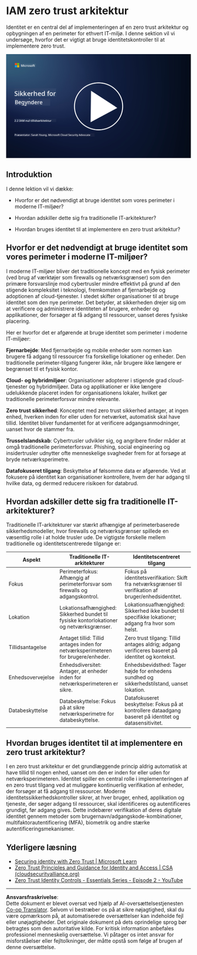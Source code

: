 <!--
CO_OP_TRANSLATOR_METADATA:
{
  "original_hash": "4774a978af123f72ebb872199c4c4d4f",
  "translation_date": "2025-09-03T20:26:01+00:00",
  "source_file": "2.2 IAM zero trust architecture.md",
  "language_code": "da"
}
-->
# IAM zero trust arkitektur

Identitet er en central del af implementeringen af en zero trust arkitektur og opbygningen af en perimeter for ethvert IT-miljø. I denne sektion vil vi undersøge, hvorfor det er vigtigt at bruge identitetskontroller til at implementere zero trust.

[![Se videoen](../../translated_images/2-2_placeholder.9ba44fe6f92cd8d7bc51d8447bd20954cc74d8f2a5405402a78e6a42edcbf819.da.png)](https://learn-video.azurefd.net/vod/player?id=69fb20f6-0f81-4660-b6cd-dcd75d34bd98)

## Introduktion

I denne lektion vil vi dække:

- Hvorfor er det nødvendigt at bruge identitet som vores perimeter i moderne IT-miljøer?

- Hvordan adskiller dette sig fra traditionelle IT-arkitekturer?

- Hvordan bruges identitet til at implementere en zero trust arkitektur?

## Hvorfor er det nødvendigt at bruge identitet som vores perimeter i moderne IT-miljøer?

I moderne IT-miljøer bliver det traditionelle koncept med en fysisk perimeter (ved brug af værktøjer som firewalls og netværksgrænser) som den primære forsvarslinje mod cybertrusler mindre effektivt på grund af den stigende kompleksitet i teknologi, fremkomsten af fjernarbejde og adoptionen af cloud-tjenester. I stedet skifter organisationer til at bruge identitet som den nye perimeter. Det betyder, at sikkerheden drejer sig om at verificere og administrere identiteten af brugere, enheder og applikationer, der forsøger at få adgang til ressourcer, uanset deres fysiske placering.

Her er hvorfor det er afgørende at bruge identitet som perimeter i moderne IT-miljøer:

**Fjernarbejde**: Med fjernarbejde og mobile enheder som normen kan brugere få adgang til ressourcer fra forskellige lokationer og enheder. Den traditionelle perimeter-tilgang fungerer ikke, når brugere ikke længere er begrænset til et fysisk kontor.

**Cloud- og hybridmiljøer**: Organisationer adopterer i stigende grad cloud-tjenester og hybridmiljøer. Data og applikationer er ikke længere udelukkende placeret inden for organisationens lokaler, hvilket gør traditionelle perimeterforsvar mindre relevante.

**Zero trust sikkerhed**: Konceptet med zero trust sikkerhed antager, at ingen enhed, hverken inden for eller uden for netværket, automatisk skal have tillid. Identitet bliver fundamentet for at verificere adgangsanmodninger, uanset hvor de stammer fra.

**Trusselslandskab**: Cybertrusler udvikler sig, og angribere finder måder at omgå traditionelle perimeterforsvar. Phishing, social engineering og insidertrusler udnytter ofte menneskelige svagheder frem for at forsøge at bryde netværksperimetre.

**Datafokuseret tilgang**: Beskyttelse af følsomme data er afgørende. Ved at fokusere på identitet kan organisationer kontrollere, hvem der har adgang til hvilke data, og dermed reducere risikoen for databrud.

## Hvordan adskiller dette sig fra traditionelle IT-arkitekturer?

Traditionelle IT-arkitekturer var stærkt afhængige af perimeterbaserede sikkerhedsmodeller, hvor firewalls og netværksgrænser spillede en væsentlig rolle i at holde trusler ude. De vigtigste forskelle mellem traditionelle og identitetscentrerede tilgange er:

|      Aspekt                 |      Traditionelle IT-arkitekturer                                                               |      Identitetscentreret tilgang                                                                          |
|-----------------------------|--------------------------------------------------------------------------------------------------|----------------------------------------------------------------------------------------------------------|
|     Fokus                   |     Perimeterfokus: Afhængig af perimeterforsvar som firewalls og adgangskontrol.               |     Fokus på identitetsverifikation: Skift fra netværksgrænser til verifikation af bruger/enhedsidentitet.|
|     Lokation                |     Lokationsafhængighed: Sikkerhed bundet til fysiske kontorlokationer og netværksgrænser.      |     Lokationsuafhængighed: Sikkerhed ikke bundet til specifikke lokationer; adgang fra hvor som helst.    |
|     Tillidsantagelse        |     Antaget tillid: Tillid antages inden for netværksperimeteren for brugere/enheder.           |     Zero trust tilgang: Tillid antages aldrig; adgang verificeres baseret på identitet og kontekst.      |
|     Enhedsovervejelse       |     Enhedsdiversitet: Antager, at enheder inden for netværksperimeteren er sikre.               |     Enhedsbevidsthed: Tager højde for enhedens sundhed og sikkerhedstilstand, uanset lokation.            |
|     Databeskyttelse         |     Databeskyttelse: Fokus på at sikre netværksperimetre for databeskyttelse.                   |     Datafokuseret beskyttelse: Fokus på at kontrollere dataadgang baseret på identitet og datasensitivitet.|

## Hvordan bruges identitet til at implementere en zero trust arkitektur?

I en zero trust arkitektur er det grundlæggende princip aldrig automatisk at have tillid til nogen enhed, uanset om den er inden for eller uden for netværksperimeteren. Identitet spiller en central rolle i implementeringen af en zero trust tilgang ved at muliggøre kontinuerlig verifikation af enheder, der forsøger at få adgang til ressourcer. Moderne identitetssikkerhedskontroller sikrer, at hver bruger, enhed, applikation og tjeneste, der søger adgang til ressourcer, skal identificeres og autentificeres grundigt, før adgang gives. Dette indebærer verifikation af deres digitale identitet gennem metoder som brugernavn/adgangskode-kombinationer, multifaktorautentificering (MFA), biometrik og andre stærke autentificeringsmekanismer.

## Yderligere læsning

- [Securing identity with Zero Trust | Microsoft Learn](https://learn.microsoft.com/security/zero-trust/deploy/identity?WT.mc_id=academic-96948-sayoung)
- [Zero Trust Principles and Guidance for Identity and Access | CSA (cloudsecurityalliance.org)](https://cloudsecurityalliance.org/artifacts/zero-trust-principles-and-guidance-for-iam/)
- [Zero Trust Identity Controls - Essentials Series - Episode 2 - YouTube](https://www.youtube.com/watch?v=fQZQznIKcGM&list=PLXtHYVsvn_b_gtX1-NB62wNervQx1Fhp4&index=13)

---

**Ansvarsfraskrivelse**:  
Dette dokument er blevet oversat ved hjælp af AI-oversættelsestjenesten [Co-op Translator](https://github.com/Azure/co-op-translator). Selvom vi bestræber os på at sikre nøjagtighed, skal du være opmærksom på, at automatiserede oversættelser kan indeholde fejl eller unøjagtigheder. Det originale dokument på dets oprindelige sprog bør betragtes som den autoritative kilde. For kritisk information anbefales professionel menneskelig oversættelse. Vi påtager os intet ansvar for misforståelser eller fejltolkninger, der måtte opstå som følge af brugen af denne oversættelse.